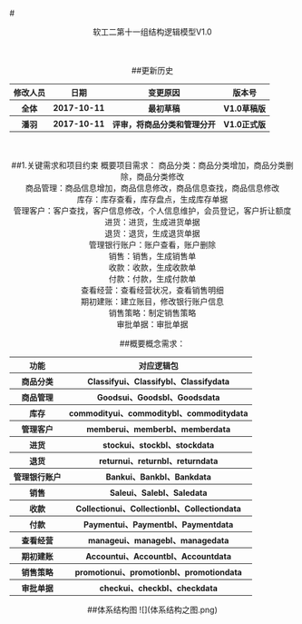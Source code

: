#<center>软工二第十一组结构逻辑模型V1.0

<br>
<br>
##更新历史

<table>
	<tr>
		<th>修改人员</th>
		<th>日期</th>
		<th>变更原因</th>
		<th>版本号</th>
	</tr>
	<tr>
		<th>全体</th>
		<th>2017-10-11</th>
		<th>最初草稿</th>
 		<th>V1.0草稿版</th>
 	</tr>
 	<tr>
		<th>潘羽</th>
		<th>2017-10-11</th>
		<th>评审，将商品分类和管理分开</th>
 		<th>V1.0正式版</th>
 	</tr>
</table>
<br>
<br>
##1.关键需求和项目约束
概要项目需求：
商品分类：商品分类增加，商品分类删除，商品分类修改<br>
商品管理：商品信息增加，商品信息修改，商品信息查找，商品信息修改<br>
库存：库存查看，库存盘点，生成库存单据<br>
管理客户：客户查找，客户信息修改，个人信息维护，会员登记，客户折让额度<br>
进货：进货，生成进货单据<br>
退货：退货，生成退货单据<br>
管理银行账户：账户查看，账户删除<br>
销售：销售，生成销售单<br>
收款：收款，生成收款单<br>
付款：付款，生成付款单<br>
查看经营：查看经营状况，查看销售明细<br>
期初建账：建立账目，修改银行账户信息<br>
销售策略：制定销售策略<br>
审批单据：审批单据


##概要概念需求：
<table>
	<tr>
		<th>功能</th>
		<th>对应逻辑包</th>
	</tr>
	<tr>
		<th>商品分类</th>
		<th>Classifyui、Classifybl、Classifydata</th>
	</tr>
	<tr>
		<th>商品管理</th>
		<th>Goodsui、Goodsbl、Goodsdata</th>
	</tr>
	<tr>
		<th>库存</th>
		<th>commodityui、commoditybl、commoditydata</th>
	</tr>
	<tr>
		<th>管理客户</th>
		<th>memberui、memberbl、memberdata</th>
	</tr>
	<tr>
		<th>进货</th>
		<th>stockui、stockbl、stockdata</th>
	</tr>	
	<tr>
		<th>退货</th>
		<th>returnui、returnbl、returndata</th>
	</tr>		
	<tr>
		<th>管理银行账户</th>
		<th>Bankui、Bankbl、Bankdata</th>
	</tr>
	<tr>
		<th>销售</th>
		<th>Saleui、Salebl、Saledata</th>
	</tr>
	<tr>
		<th>收款</th>
		<th>Collectionui、Collectionbl、Collectiondata</th>
	</tr>
	<tr>
		<th>付款</th>
		<th>Paymentui、Paymentbl、Paymentdata</th>
	</tr>
		<tr>
		<th>查看经营</th>
		<th>manageui、managebl、managedata</th>
	</tr>
		<tr>
		<th>期初建账</th>
		<th>Accountui、Accountbl、Accountdata</th>
	</tr>
		<tr>
		<th>销售策略</th>
		<th>promotionui、promotionbl、promotiondata</th>
	</tr>
	<tr>
		<th>审批单据</th>
		<th>checkui、checkbl、checkdata</th>
	</tr>
	</table>
##体系结构图
![](体系结构之图.png)
	